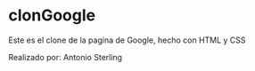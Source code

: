 # clonGoogle
Este es el clone de la pagina de Google, hecho con HTML y CSS

Realizado por: Antonio Sterling
